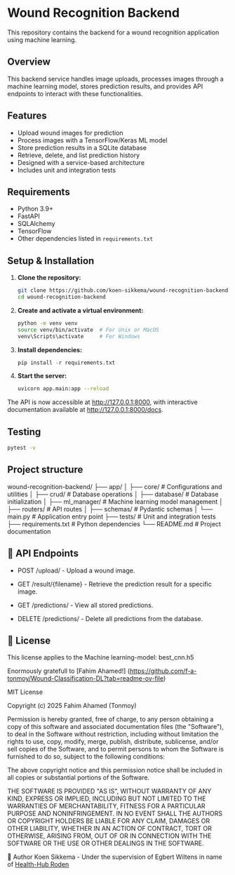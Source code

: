# Wound Recognition Backend

This repository contains the backend for a wound recognition application using machine learning.

## Overview

This backend service handles image uploads, processes images through a machine learning model, stores prediction results, and provides API endpoints to interact with these functionalities.

## Features

- Upload wound images for prediction
- Process images with a TensorFlow/Keras ML model
- Store prediction results in a SQLite database
- Retrieve, delete, and list prediction history
- Designed with a service-based architecture
- Includes unit and integration tests

## Requirements

- Python 3.9+
- FastAPI
- SQLAlchemy
- TensorFlow
- Other dependencies listed in `requirements.txt`

## Setup & Installation

1. **Clone the repository:**

   ```bash
   git clone https://github.com/koen-sikkema/wound-recognition-backend.git
   cd wound-recognition-backend
   ``` 

2. **Create and activate a virtual environment:**

    ```bash
    python -m venv venv
    source venv/bin/activate  # For Unix or MacOS
    venv\Scripts\activate     # For Windows
    ```

3. **Install dependencies:**
   ```py
   pip install -r requirements.txt
   ```

4. **Start the server:**
   ```bash
   uvicorn app.main:app --reload
   ```

The API is now accessible at http://127.0.0.1:8000, with interactive documentation available at http://127.0.0.1:8000/docs.

## Testing
   ```bash 
   pytest -v
   ``` 

## Project structure
wound-recognition-backend/
├── app/
│   ├── core/          # Configurations and utilities
│   ├── crud/          # Database operations
│   ├── database/      # Database initialization
│   ├── ml_manager/    # Machine learning model management
│   ├── routers/       # API routes
│   ├── schemas/       # Pydantic schemas
│   └── main.py        # Application entry point
├── tests/             # Unit and integration tests
├── requirements.txt   # Python dependencies
└── README.md          # Project documentation

## 📄 API Endpoints

*  POST /upload/ - Upload a wound image.

* GET /result/{filename} - Retrieve the prediction result for a specific image.

* GET /predictions/ - View all stored predictions.

* DELETE /predictions/ - Delete all predictions from the database.

## 📄 License 

This license applies to the Machine learning-model: best_cnn.h5 

Enormously gratefull to [Fahim Ahamed!] (https://github.com/f-a-tonmoy/Wound-Classification-DL?tab=readme-ov-file)


MIT License

Copyright (c) 2025 Fahim Ahamed (Tonmoy)

Permission is hereby granted, free of charge, to any person obtaining a copy
of this software and associated documentation files (the "Software"), to deal
in the Software without restriction, including without limitation the rights
to use, copy, modify, merge, publish, distribute, sublicense, and/or sell
copies of the Software, and to permit persons to whom the Software is
furnished to do so, subject to the following conditions:

The above copyright notice and this permission notice shall be included in all
copies or substantial portions of the Software.

THE SOFTWARE IS PROVIDED "AS IS", WITHOUT WARRANTY OF ANY KIND, EXPRESS OR
IMPLIED, INCLUDING BUT NOT LIMITED TO THE WARRANTIES OF MERCHANTABILITY,
FITNESS FOR A PARTICULAR PURPOSE AND NONINFRINGEMENT. IN NO EVENT SHALL THE
AUTHORS OR COPYRIGHT HOLDERS BE LIABLE FOR ANY CLAIM, DAMAGES OR OTHER
LIABILITY, WHETHER IN AN ACTION OF CONTRACT, TORT OR OTHERWISE, ARISING FROM,
OUT OF OR IN CONNECTION WITH THE SOFTWARE OR THE USE OR OTHER DEALINGS IN THE
SOFTWARE.

👤 Author
Koen Sikkema - Under the supervision of Egbert Wiltens in name of [Health-Hub Roden](https://www.health-hub.eu/)